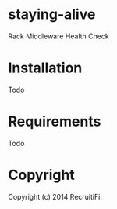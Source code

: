 staying-alive
=============

Rack Middleware Health Check


Installation
=============

Todo

Requirements
=============

Todo

Copyright
=============

Copyright (c) 2014 RecruitiFi.
